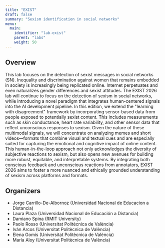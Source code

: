 ```yaml
---
title: "EXIST"
draft: false
summary: "Sexism identification in social networks"
menu:
  main:
    identifier: "lab-exist"
    parent: "labs"
    weight: 50
---
```


## Overview

This lab focuses on the detection of sexist messages in social networks (SN). Inequality and discrimination against women that remains embedded in society is increasingly being replicated online. Internet perpetuates and even naturalizes gender differences and sexist attitudes. The EXIST 2026 lab will continue to focus on the detection of sexism in social networks, while introducing a novel paradigm that integrates human-centered signals into the AI development pipeline. In this edition, we extend the "learning with disagreement" framework by incorporating sensor-based data from people exposed to potentially sexist content. This includes measurements such as skin conductance, heart rate variability, and other sensor data that reflect unconscious responses to sexism. Given the nature of these multimodal signals, we will concentrate on analyzing memes and short videos—formats that combine visual and textual cues and are especially suited for capturing the emotional and cognitive impact of online content. This human-in-the-loop approach not only acknowledges the diversity of subjective reactions to sexism, but also opens new avenues for building more robust, equitable, and interpretable systems. By integrating both conscious feedback and unconscious reactions from annotators, EXIST 2026 aims to foster a more nuanced and ethically grounded understanding of sexism across platforms and formats. 

## Organizers

- Jorge Carrillo-De-Albornoz (Universidad Nacional de Educacion a Distancia)
- Laura Plaza (Universidad Nacional de Educación a Distancia)
- Damiano Spina (RMIT University)
- Paolo Rosso (Universitat Politècnica de València)
- Iván Arcos (Universitat Politècnica de València)
- Elena Gomis (Universitat Politècnica de València)
- María Aloy (Universitat Politècnica de València) 

